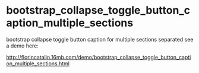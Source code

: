 # bootstrap_collapse_toggle_button_caption_multiple_sections
bootstrap collapse toggle button caption for multiple sections separated
see a demo here:

http://florincatalin.16mb.com/demo/bootstrap_collapse_toggle_button_caption_multiple_sections.html

